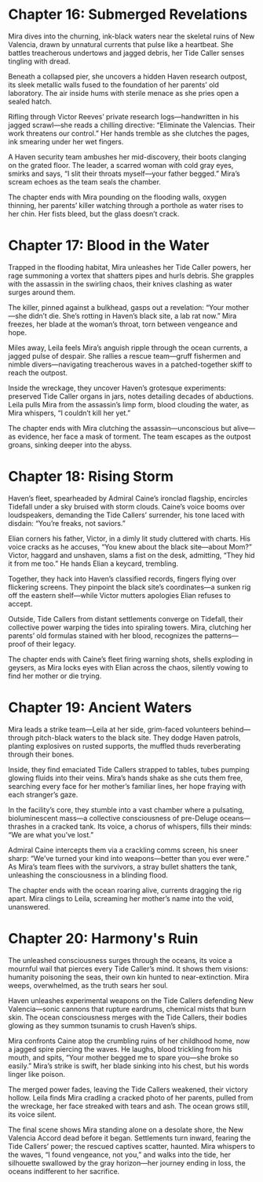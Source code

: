 # Chapter 16: Submerged Revelations

Mira dives into the churning, ink-black waters near the skeletal ruins of New Valencia, drawn by unnatural currents that pulse like a heartbeat. She battles treacherous undertows and jagged debris, her Tide Caller senses tingling with dread.

Beneath a collapsed pier, she uncovers a hidden Haven research outpost, its sleek metallic walls fused to the foundation of her parents’ old laboratory. The air inside hums with sterile menace as she pries open a sealed hatch.

Rifling through Victor Reeves’ private research logs—handwritten in his jagged scrawl—she reads a chilling directive: “Eliminate the Valencias. Their work threatens our control.” Her hands tremble as she clutches the pages, ink smearing under her wet fingers.

A Haven security team ambushes her mid-discovery, their boots clanging on the grated floor. The leader, a scarred woman with cold gray eyes, smirks and says, “I slit their throats myself—your father begged.” Mira’s scream echoes as the team seals the chamber.

The chapter ends with Mira pounding on the flooding walls, oxygen thinning, her parents’ killer watching through a porthole as water rises to her chin. Her fists bleed, but the glass doesn’t crack.

# Chapter 17: Blood in the Water

Trapped in the flooding habitat, Mira unleashes her Tide Caller powers, her rage summoning a vortex that shatters pipes and hurls debris. She grapples with the assassin in the swirling chaos, their knives clashing as water surges around them.

The killer, pinned against a bulkhead, gasps out a revelation: “Your mother—she didn’t die. She’s rotting in Haven’s black site, a lab rat now.” Mira freezes, her blade at the woman’s throat, torn between vengeance and hope.

Miles away, Leila feels Mira’s anguish ripple through the ocean currents, a jagged pulse of despair. She rallies a rescue team—gruff fishermen and nimble divers—navigating treacherous waves in a patched-together skiff to reach the outpost.

Inside the wreckage, they uncover Haven’s grotesque experiments: preserved Tide Caller organs in jars, notes detailing decades of abductions. Leila pulls Mira from the assassin’s limp form, blood clouding the water, as Mira whispers, “I couldn’t kill her yet.”

The chapter ends with Mira clutching the assassin—unconscious but alive—as evidence, her face a mask of torment. The team escapes as the outpost groans, sinking deeper into the abyss.

# Chapter 18: Rising Storm

Haven’s fleet, spearheaded by Admiral Caine’s ironclad flagship, encircles Tidefall under a sky bruised with storm clouds. Caine’s voice booms over loudspeakers, demanding the Tide Callers’ surrender, his tone laced with disdain: “You’re freaks, not saviors.”

Elian corners his father, Victor, in a dimly lit study cluttered with charts. His voice cracks as he accuses, “You knew about the black site—about Mom?” Victor, haggard and unshaven, slams a fist on the desk, admitting, “They hid it from me too.” He hands Elian a keycard, trembling.

Together, they hack into Haven’s classified records, fingers flying over flickering screens. They pinpoint the black site’s coordinates—a sunken rig off the eastern shelf—while Victor mutters apologies Elian refuses to accept.

Outside, Tide Callers from distant settlements converge on Tidefall, their collective power warping the tides into spiraling towers. Mira, clutching her parents’ old formulas stained with her blood, recognizes the patterns—proof of their legacy.

The chapter ends with Caine’s fleet firing warning shots, shells exploding in geysers, as Mira locks eyes with Elian across the chaos, silently vowing to find her mother or die trying.

# Chapter 19: Ancient Waters

Mira leads a strike team—Leila at her side, grim-faced volunteers behind—through pitch-black waters to the black site. They dodge Haven patrols, planting explosives on rusted supports, the muffled thuds reverberating through their bones.

Inside, they find emaciated Tide Callers strapped to tables, tubes pumping glowing fluids into their veins. Mira’s hands shake as she cuts them free, searching every face for her mother’s familiar lines, her hope fraying with each stranger’s gaze.

In the facility’s core, they stumble into a vast chamber where a pulsating, bioluminescent mass—a collective consciousness of pre-Deluge oceans—thrashes in a cracked tank. Its voice, a chorus of whispers, fills their minds: “We are what you’ve lost.”

Admiral Caine intercepts them via a crackling comms screen, his sneer sharp: “We’ve turned your kind into weapons—better than you ever were.” As Mira’s team flees with the survivors, a stray bullet shatters the tank, unleashing the consciousness in a blinding flood.

The chapter ends with the ocean roaring alive, currents dragging the rig apart. Mira clings to Leila, screaming her mother’s name into the void, unanswered.

# Chapter 20: Harmony's Ruin

The unleashed consciousness surges through the oceans, its voice a mournful wail that pierces every Tide Caller’s mind. It shows them visions: humanity poisoning the seas, their own kin hunted to near-extinction. Mira weeps, overwhelmed, as the truth sears her soul.

Haven unleashes experimental weapons on the Tide Callers defending New Valencia—sonic cannons that rupture eardrums, chemical mists that burn skin. The ocean consciousness merges with the Tide Callers, their bodies glowing as they summon tsunamis to crush Haven’s ships.

Mira confronts Caine atop the crumbling ruins of her childhood home, now a jagged spire piercing the waves. He laughs, blood trickling from his mouth, and spits, “Your mother begged me to spare you—she broke so easily.” Mira’s strike is swift, her blade sinking into his chest, but his words linger like poison.

The merged power fades, leaving the Tide Callers weakened, their victory hollow. Leila finds Mira cradling a cracked photo of her parents, pulled from the wreckage, her face streaked with tears and ash. The ocean grows still, its voice silent.

The final scene shows Mira standing alone on a desolate shore, the New Valencia Accord dead before it began. Settlements turn inward, fearing the Tide Callers’ power; the rescued captives scatter, haunted. Mira whispers to the waves, “I found vengeance, not you,” and walks into the tide, her silhouette swallowed by the gray horizon—her journey ending in loss, the oceans indifferent to her sacrifice.
